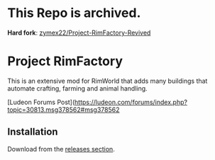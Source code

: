 # This Repo is archived.
**Hard fork**: [zymex22/Project-RimFactory-Revived](https://github.com/zymex22/Project-RimFactory-Revived/)

# Project RimFactory

This is an extensive mod for RimWorld that adds many buildings that automate crafting, farming and animal handling.

[Ludeon Forums Post](https://ludeon.com/forums/index.php?topic=30813.msg378562#msg378562

## Installation

Download from the [releases section](https://github.com/spdskatr/ProjectRimFactory/releases).
